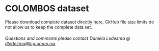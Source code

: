 # COLOMBOS dataset

Please download complete dataset directly [here](http://colombos.net/cws_data/compendium_data/ecoli_compendium_data.zip). GitHub file size limits do not allow us to keep the complete data set.

###### Questions and comments please contact Daniela Ledezma @ dledezma@lcg.unam.mx 

